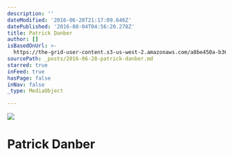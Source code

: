 ```yaml
---
description: ''
dateModified: '2016-06-28T21:17:09.646Z'
datePublished: '2016-08-04T04:56:20.278Z'
title: Patrick Danber
author: []
isBasedOnUrl: >-
  https://the-grid-user-content.s3-us-west-2.amazonaws.com/a8be450a-b369-40e6-a3a8-e0d4c5b09908.jpg
sourcePath: _posts/2016-06-28-patrick-danber.md
starred: true
inFeed: true
hasPage: false
inNav: false
_type: MediaObject

---
```

![](https://imgflo.herokuapp.com/graph/vahj1ThiexotieMo/ec31108d6f10ea48380e6e9bfde8ad7a/croprotate.jpg?cropheight=2101&cropwidth=3300&degrees=0&input=https%3A%2F%2Fthe-grid-user-content.s3-us-west-2.amazonaws.com%2Fa8be450a-b369-40e6-a3a8-e0d4c5b09908.jpg&x=0&y=0)

# Patrick Danber